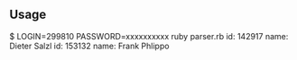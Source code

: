 ## Usage

$ LOGIN=299810 PASSWORD=xxxxxxxxxx ruby parser.rb
id: 142917 name: Dieter Salzl
id: 153132 name: Frank Phlippo
